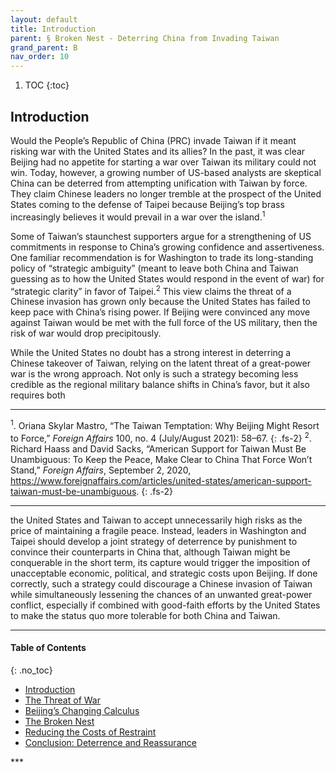 ```yaml
---
layout: default
title: Introduction
parent: § Broken Nest - Deterring China from Invading Taiwan  
grand_parent: B 
nav_order: 10 
---
```

<style>
.dont-break-out {
  /* These are technically the same, but use both */
  overflow-wrap: break-word;
  word-wrap: break-word;

     -ms-word-break: break-all;
  /* This is the dangerous one in WebKit, as it breaks things wherever */
  word-break: break-all;
  /* Instead use this non-standard one: */
  word-break: break-word;
}

.youtube-container {
    position: relative;
    width: 100%;
    height: 0;
    padding-bottom: 56.25%;
}
.youtube-video {
    position: absolute;
    top: 0;
    left: 0;
    width: 100%;
    height: 100%;
}

</style>

<div class="dont-break-out" markdown="1">

1. TOC
{:toc}

## Introduction
Would the People’s Republic of China (PRC) invade Taiwan if it meant risking war with the United States and its allies? In the past, it was clear Beijing had no appetite for starting a war over Taiwan its military could not win. Today, however, a growing number of US-based analysts are skeptical China can be deterred from attempting unification with Taiwan by force. They claim Chinese leaders no longer tremble at the prospect of the United States coming to the defense of Taipei because Beijing’s top brass increasingly believes it would prevail in a war over the island.<sup>1</sup>

Some of Taiwan’s staunchest supporters argue for a strengthening of US commitments in response to China’s growing confidence and assertiveness. One familiar recommendation is for Washington to trade its long-standing policy of “strategic ambiguity” (meant to leave both China and Taiwan guessing as to how the United States would respond in the event of war) for “strategic clarity” in favor of Taipei.<sup>2</sup> This view claims the threat of a Chinese invasion has grown only because the United States has failed to keep pace with China’s rising power. If Beijing were convinced any move against Taiwan would be met with the full force of the US military, then the risk of war would drop precipitously.

While the United States no doubt has a strong interest in deterring a Chinese takeover of Taiwan, relying on the latent threat of a great-power war is the wrong approach. Not only is such a strategy becoming less credible as the regional military balance shifts in China’s favor, but it also requires both

***
<sup>1</sup>. Oriana Skylar Mastro, “The Taiwan Temptation: Why Beijing Might Resort to Force,” *Foreign Affairs* 100, no. 4 (July/August 2021): 58–67.
{: .fs-2}
<sup>2</sup>. Richard Haass and David Sacks, “American Support for Taiwan Must Be Unambiguous: To Keep the Peace, Make Clear to China That Force Won’t Stand,” *Foreign Affairs*, September 2, 2020, https://www.foreignaffairs.com/articles/united-states/american-support-taiwan-must-be-unambiguous.
{: .fs-2}
***

the United States and Taiwan to accept unnecessarily high risks as the price of maintaining a fragile peace. Instead, leaders in Washington and Taipei should develop a joint strategy of deterrence by punishment to convince their counterparts in China that, although Taiwan might be conquerable in the short term, its capture would trigger the imposition of unacceptable economic, political, and strategic costs upon Beijing. If done correctly, such a strategy could discourage a Chinese invasion of Taiwan while simultaneously lessening the chances of an unwanted great-power conflict, especially if combined with good-faith efforts by the United States to make the status quo more tolerable for both China and Taiwan.

***

#### Table of Contents
{: .no_toc}

<ul><li> <a href="/docs/B/Broken-Nest-Deterring-China-from-Invading-Taiwan-1/">
Introduction</a></li><li> <a href="/docs/B/Broken-Nest-Deterring-China-from-Invading-Taiwan-2/">
The Threat of War</a></li><li> <a href="/docs/B/Broken-Nest-Deterring-China-from-Invading-Taiwan-3/">
Beijing’s Changing Calculus</a></li><li> <a href="/docs/B/Broken-Nest-Deterring-China-from-Invading-Taiwan-4/">
The Broken Nest</a></li><li> <a href="/docs/B/Broken-Nest-Deterring-China-from-Invading-Taiwan-5/">
Reducing the Costs of Restraint</a></li><li> <a href="/docs/B/Broken-Nest-Deterring-China-from-Invading-Taiwan-6/">
Conclusion: Deterrence and Reassurance</a></li></ul>
***

</div>
